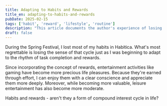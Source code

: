 ```yaml
---
title: Adapting to Habits and Rewards
title_en: adapting-to-habits-and-rewards
pubDate: 2025-02-15
tags: ['habit', 'reward', 'lifestyle', 'routine']
description: "This article documents the author's experience of losing most habits in Habitica during the Spring Festival, reflecting on the unique experience of adapting to task completion and reward cycles, and exploring how habits and rewards bring joy and moderation to life."
draft: false
---
```


During the Spring Festival, I lost most of my habits in Habitica. What's most regrettable is losing the sense of that cycle just as I was beginning to adapt to the rhythm of task completion and rewards.

Since incorporating the concept of rewards, entertainment activities like gaming have become more precious life pleasures. Because they're earned through effort, I can enjoy them with a clear conscience and appreciate them more deeply. Moreover, while becoming more valuable, leisure entertainment has also become more moderate.

Habits and rewards - aren't they a form of compound interest cycle in life?